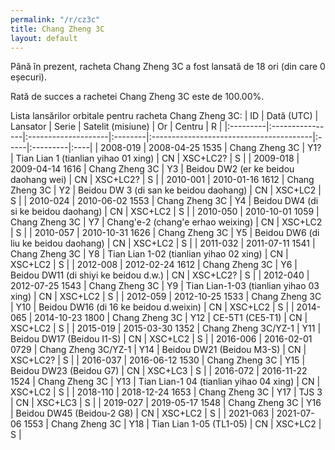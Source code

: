 ```yaml
---
permalink: "/r/cz3c"
title: Chang Zheng 3C
layout: default
---
```


Până în prezent, racheta Chang Zheng 3C a fost lansată de 18 ori (din care 0 eșecuri).

Rată de succes a rachetei Chang Zheng 3C este de 100.00%.

Lista lansărilor orbitale pentru racheta Chang Zheng 3C:
| ID       | Dată (UTC)      | Lansator            | Serie   | Satelit (misiune)                       | Or   | Centru   | R   |
|:---------|:----------------|:--------------------|:--------|:----------------------------------------|:-----|:---------|:----|
| 2008-019 | 2008-04-25 1535 | Chang Zheng 3C      | Y1?     | Tian Lian 1 (tianlian yihao 01 xing)    | CN   | XSC+LC2? | S   |
| 2009-018 | 2009-04-14 1616 | Chang Zheng 3C      | Y3      | Beidou DW2 (er ke beidou daohang wei)   | CN   | XSC+LC2? | S   |
| 2010-001 | 2010-01-16 1612 | Chang Zheng 3C      | Y2      | Beidou DW 3 (di san ke beidou daohang)  | CN   | XSC+LC2  | S   |
| 2010-024 | 2010-06-02 1553 | Chang Zheng 3C      | Y4      | Beidou DW4 (di si ke beidou daohang)    | CN   | XSC+LC2  | S   |
| 2010-050 | 2010-10-01 1059 | Chang Zheng 3C      | Y7      | Chang'e-2 (chang'e erhao weixing)       | CN   | XSC+LC2  | S   |
| 2010-057 | 2010-10-31 1626 | Chang Zheng 3C      | Y5      | Beidou DW6 (di liu ke beidou daohang)   | CN   | XSC+LC2  | S   |
| 2011-032 | 2011-07-11 1541 | Chang Zheng 3C      | Y8      | Tian Lian 1-02 (tianlian yihao 02 xing) | CN   | XSC+LC2  | S   |
| 2012-008 | 2012-02-24 1612 | Chang Zheng 3C      | Y6      | Beidou DW11 (di shiyi ke beidou d.w.)   | CN   | XSC+LC2? | S   |
| 2012-040 | 2012-07-25 1543 | Chang Zheng 3C      | Y9      | Tian Lian-1-03 (tianlian yihao 03 xing) | CN   | XSC+LC2  | S   |
| 2012-059 | 2012-10-25 1533 | Chang Zheng 3C      | Y10     | Beidou DW16 (di 16 ke beidou d.weixin)  | CN   | XSC+LC2  | S   |
| 2014-065 | 2014-10-23 1800 | Chang Zheng 3C      | Y12     | CE-5T1 (CE5-T1)                         | CN   | XSC+LC2  | S   |
| 2015-019 | 2015-03-30 1352 | Chang Zheng 3C/YZ-1 | Y11     | Beidou DW17 (Beidou I1-S)               | CN   | XSC+LC2  | S   |
| 2016-006 | 2016-02-01 0729 | Chang Zheng 3C/YZ-1 | Y14     | Beidou DW21 (Beidou M3-S)               | CN   | XSC+LC2? | S   |
| 2016-037 | 2016-06-12 1530 | Chang Zheng 3C      | Y15     | Beidou DW23 (Beidou G7)                 | CN   | XSC+LC3  | S   |
| 2016-072 | 2016-11-22 1524 | Chang Zheng 3C      | Y13     | Tian Lian-1 04 (tianlian yihao 04 xing) | CN   | XSC+LC2  | S   |
| 2018-110 | 2018-12-24 1653 | Chang Zheng 3C      | Y17     | TJS 3                                   | CN   | XSC+LC3  | S   |
| 2019-027 | 2019-05-17 1548 | Chang Zheng 3C      | Y16     | Beidou DW45 (Beidou-2 G8)               | CN   | XSC+LC2  | S   |
| 2021-063 | 2021-07-06 1553 | Chang Zheng 3C      | Y18     | Tian Lian 1-05 (TL1-05)                 | CN   | XSC+LC2  | S   |
